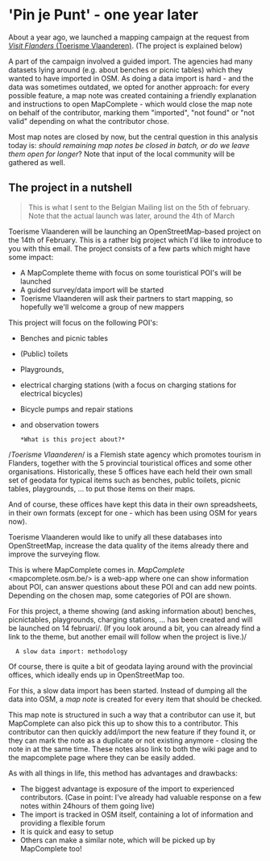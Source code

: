 # 'Pin je Punt' - one year later

About a year ago, we launched a mapping campaign at the request from [_Visit Flanders_ (Toerisme Vlaanderen)](toerismevlaanderen.be/pin-je-punt). (The project is explained below)

A part of the campaign involved a guided import. The agencies had many datasets lying around (e.g. about benches or picnic tables) which they wanted to have imported in OSM. As doing a data import is hard - and the data was sometimes outdated, we opted for another approach: for every possible feature, a map note was created containing a friendly explanation and instructions to open MapComplete - which would close the map note on behalf of the contributor, marking them "imported", "not found" or "not valid" depending on what the contributor chose.

Most map notes are closed by now, but the central question in this analysis today is: _should remaining map notes be closed in batch, or do we leave them open for longer_? Note that input of the local community will be gathered as well.

## 


## The project in a nutshell

> This is what I sent to the Belgian Mailing list on the 5th of february. Note that the actual launch was later, around the 4th of March

Toerisme Vlaanderen will be launching an OpenStreetMap-based project on
the 14th of February. This is a rather big project which I'd like to
introduce to you with this email. The project consists of a few parts
which might have some impact:

- A MapComplete theme with focus on some touristical POI's will be launched
- A guided survey/data import will be started
- Toerisme Vlaanderen will ask their partners to start mapping, so
  hopefully we'll welcome a group of new mappers


This project will focus on the following POI's:

- Benches and picnic tables
- (Public) toilets
- Playgrounds,
- electrical charging stations (with a focus on charging stations for
  electrical bicycles)
- Bicycle pumps and repair stations
- and observation towers


      *What is this project about?*

/*Toerisme Vlaanderen*/ is a Flemish state agency which promotes tourism
in Flanders, together with the 5 provincial touristical offices and some
other organisations.
Historically, these 5 offices have each held their own small set of
geodata for typical items such as benches, public toilets, picnic
tables, playgrounds, ... to put those items on their maps.

And of course, these offices have kept this data in their own
spreadsheets, in their own formats (except for one - which has been
using OSM for years now).

Toerisme Vlaanderen would like to unify all these databases into
OpenStreetMap, increase the data quality of the items already there and
improve the surveying flow.

This is where MapComplete comes in. *MapComplete* <mapcomplete.osm.be/>
is a web-app where one can show information about POI, can answer
questions about these POI and can add new points. Depending on the
chosen map, some categories of POI are shown.

For this project, a theme showing (and asking information about)
benches, picnictables, playgrounds, charging stations, ...  has been
created and will be launched on 14 februari/. (If you look around a bit,
you can already find a link to the theme, but another email will follow
when the project is live.)/


      A slow data import: methodology

Of course, there is quite a bit of geodata laying around with the
provincial offices, which ideally ends up in OpenStreetMap too.

For this, a slow data import has been started. Instead of dumping all
the data into OSM, a *map note* is created for every item that should be
checked.

This map note is structured in such a way that a contributor can use it,
but MapComplete can also pick this up to show this to a contributor.
This contributor can then quickly add/import the new feature if they
found it, or they can mark the note as a duplicate or not existing
anymore - closing the note in at the same time. These notes also link to
both the wiki page and to the mapcomplete page where they can be easily
added.

As with all things in life, this method has advantages and drawbacks:

- The biggest advantage is exposure of the import to experienced
  contributors. (Case in point: I've already had valuable response on a
  few notes within 24hours of them going live)
- The import is tracked in OSM itself, containing a lot of information
  and providing a flexible forum
- It is quick and easy to setup
- Others can make a similar note, which will be picked up by MapComplete
  too!
